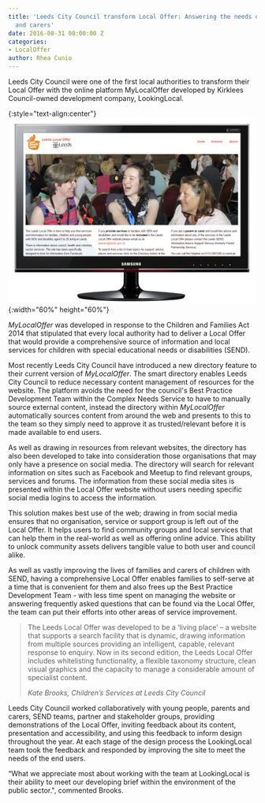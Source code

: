 ```yaml
---
title: 'Leeds City Council transform Local Offer: Answering the needs of families
  and carers'
date: 2016-08-31 00:00:00 Z
categories:
- LocalOffer
author: Rhea Cunio
---
```


Leeds City Council were one of the first local authorities to transform their Local Offer with the online platform MyLocalOffer developed by Kirklees Council-owned development company, LookingLocal.

{:style="text-align:center"}
![MyLocalOffer](/assets/images/2016-08-31-leeds-local-offer/llo1.png){:width="60%" height="60%"}

*MyLocalOffer* was developed in response to the Children and Families Act 2014 that stipulated that every local authority had to deliver a Local Offer that would provide a comprehensive source of information and local services for children with special educational needs or disabilities (SEND).
 
Most recently Leeds City Council have introduced a new directory feature to their current version of *MyLocalOffer*. The smart directory enables Leeds City Council to reduce necessary content management of resources for the website. The platform avoids the need for the council's Best Practice Development Team within the Complex Needs Service to have to manually source external content, instead the directory within *MyLocalOffer* automatically sources content from around the web and presents to this to the team so they simply need to approve it as trusted/relevant before it is made available to end users.
 
As well as drawing in resources from relevant websites, the directory has also been developed to take into consideration those organisations that may only have a presence on social media. The directory will search for relevant information on sites such as Facebook and Meetup to find relevant groups, services and forums. The information from these social media sites is presented within the Local Offer website without users needing specific social media logins to access the information.
 
This solution makes best use of the web; drawing in from social media ensures that no organisation, service or support group is left out of the Local Offer. It helps users to find community groups and local services that can help them in the real-world as well as offering online advice. This ability to unlock community assets delivers tangible value to both user and council alike.
 
As well as vastly improving the lives of families and carers of children with SEND, having a comprehensive Local Offer enables families to self-serve at a time that is convenient for them and also frees up the Best Practice Development Team - with less time spent on managing the website or answering frequently asked questions that can be found via the Local Offer, the team can put their efforts into other areas of service improvement.

>The Leeds Local Offer was developed to be a ‘living place’ – a website that supports a search facility that is dynamic, drawing information from multiple sources providing an intelligent, capable, relevant response to enquiry. Now in its second edition, the Leeds Local Offer includes whitelisting functionality, a flexible taxonomy structure, clean visual graphics and the capacity to manage a considerable amount of specialist content.
>
><cite> Kate Brooks, Children’s Services at Leeds City Council
 
Leeds City Council worked collaboratively with young people, parents and carers, SEND teams, partner and stakeholder groups, providing demonstrations of the Local Offer, inviting feedback about its content, presentation and accessibility, and using this feedback to inform design throughout the year. At each stage of the design process the LookingLocal team took the feedback and responded by improving the site to meet the needs of the end users.
 
“What we appreciate most about working with the team at LookingLocal is their ability to meet our developing brief within the environment of the public sector.", commented Brooks. 
